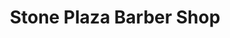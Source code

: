 ---
title: "Stone Plaza Barber Shop"
url: /greenville/stone-plaza-barber-shop/
shop: hairdresser
---